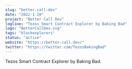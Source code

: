 ```yaml
---
slug: "better-call-dev"
date: "2022-1-20"
project: "Better Call Dev"
logline: "Tezos Smart Contract Explorer by Baking Bad"
logo: "BetterCallDev.svg"
tags: "blockexplorers"
status: "active"
website: "https://better-call.dev/"
twitter: "https://twitter.com/TezosBakingBad"
---
```


Tezos Smart Contract Explorer by Baking Bad.